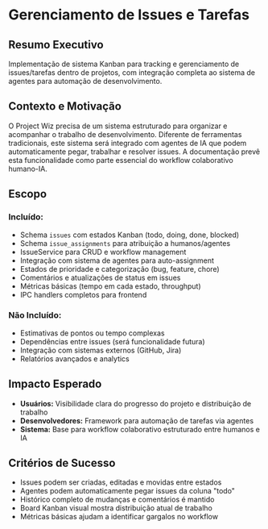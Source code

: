 # Gerenciamento de Issues e Tarefas

## Resumo Executivo

Implementação de sistema Kanban para tracking e gerenciamento de issues/tarefas dentro de projetos, com integração completa ao sistema de agentes para automação de desenvolvimento.

## Contexto e Motivação

O Project Wiz precisa de um sistema estruturado para organizar e acompanhar o trabalho de desenvolvimento. Diferente de ferramentas tradicionais, este sistema será integrado com agentes de IA que podem automaticamente pegar, trabalhar e resolver issues. A documentação prevê esta funcionalidade como parte essencial do workflow colaborativo humano-IA.

## Escopo

### Incluído:

- Schema `issues` com estados Kanban (todo, doing, done, blocked)
- Schema `issue_assignments` para atribuição a humanos/agentes
- IssueService para CRUD e workflow management
- Integração com sistema de agentes para auto-assignment
- Estados de prioridade e categorização (bug, feature, chore)
- Comentários e atualizações de status em issues
- Métricas básicas (tempo em cada estado, throughput)
- IPC handlers completos para frontend

### Não Incluído:

- Estimativas de pontos ou tempo complexas
- Dependências entre issues (será funcionalidade futura)
- Integração com sistemas externos (GitHub, Jira)
- Relatórios avançados e analytics

## Impacto Esperado

- **Usuários:** Visibilidade clara do progresso do projeto e distribuição de trabalho
- **Desenvolvedores:** Framework para automação de tarefas via agentes
- **Sistema:** Base para workflow colaborativo estruturado entre humanos e IA

## Critérios de Sucesso

- Issues podem ser criadas, editadas e movidas entre estados
- Agentes podem automaticamente pegar issues da coluna "todo"
- Histórico completo de mudanças e comentários é mantido
- Board Kanban visual mostra distribuição atual de trabalho
- Métricas básicas ajudam a identificar gargalos no workflow